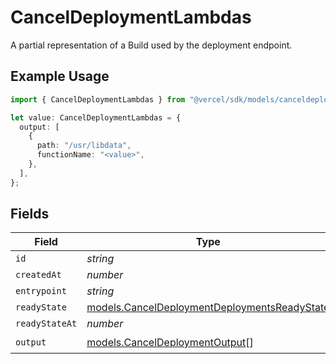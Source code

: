 # CancelDeploymentLambdas

A partial representation of a Build used by the deployment endpoint.

## Example Usage

```typescript
import { CancelDeploymentLambdas } from "@vercel/sdk/models/canceldeploymentop.js";

let value: CancelDeploymentLambdas = {
  output: [
    {
      path: "/usr/libdata",
      functionName: "<value>",
    },
  ],
};
```

## Fields

| Field                                                                                              | Type                                                                                               | Required                                                                                           | Description                                                                                        |
| -------------------------------------------------------------------------------------------------- | -------------------------------------------------------------------------------------------------- | -------------------------------------------------------------------------------------------------- | -------------------------------------------------------------------------------------------------- |
| `id`                                                                                               | *string*                                                                                           | :heavy_minus_sign:                                                                                 | N/A                                                                                                |
| `createdAt`                                                                                        | *number*                                                                                           | :heavy_minus_sign:                                                                                 | N/A                                                                                                |
| `entrypoint`                                                                                       | *string*                                                                                           | :heavy_minus_sign:                                                                                 | N/A                                                                                                |
| `readyState`                                                                                       | [models.CancelDeploymentDeploymentsReadyState](../models/canceldeploymentdeploymentsreadystate.md) | :heavy_minus_sign:                                                                                 | N/A                                                                                                |
| `readyStateAt`                                                                                     | *number*                                                                                           | :heavy_minus_sign:                                                                                 | N/A                                                                                                |
| `output`                                                                                           | [models.CancelDeploymentOutput](../models/canceldeploymentoutput.md)[]                             | :heavy_check_mark:                                                                                 | N/A                                                                                                |